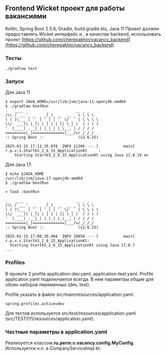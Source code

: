 ## Frontend Wicket проект для работы вакансиями

Kotlin, Spring Boot 2.5.6, Gradle, build.gradle.kts, Java 11 
Проект должен предоставлять Wicket интерфейс и , в качестве backend, использовать проект 
[https://github.com/cherepakhin/vacancy_backend](https://github.com/cherepakhin/vacancy_backend)

### Тесты

````shell
./gradlew test
````

### Запуск

Для Java 11

````shell
$ export JAVA_HOME=/usr/lib/jvm/java-11-openjdk-amd64
$ ./gradlew bootRun
.   ____          _            __ _ _
/\\ / ___'_ __ _ _(_)_ __  __ _ \ \ \ \
( ( )\___ | '_ | '_| | '_ \/ _` | \ \ \ \
\\/  ___)| |_)| | | | | || (_| |  ) ) ) )
'  |____| .__|_| |_|_| |_\__, | / / / /
=========|_|==============|___/=/_/_/_/
:: Spring Boot ::               (v2.6.15)

2025-01-15 17:11:35.078  INFO 11306 --- [           main] r.p.v.s.StartkS_2_6_15_ApplicationKt     : 
    Starting StartkS_2_6_15_ApplicationKt using Java 11.0.19 on 
````

Для Java 17:

````shell
$ echo $JAVA_HOME
/usr/lib/jvm/java-17-openjdk-amd64
$ ./gradlew bootRun

> Task :bootRun

.   ____          _            __ _ _
/\\ / ___'_ __ _ _(_)_ __  __ _ \ \ \ \
( ( )\___ | '_ | '_| | '_ \/ _` | \ \ \ \
\\/  ___)| |_)| | | | | || (_| |  ) ) ) )
'  |____| .__|_| |_|_| |_\__, | / / / /
=========|_|==============|___/=/_/_/_/
:: Spring Boot ::               (v2.6.15)

2025-01-15 17:08:20.494  INFO 10958 --- [           main] r.p.v.s.StartkS_2_6_15_ApplicationKt: 
  Starting StartkS_2_6_15_ApplicationKt using Java 17.0.7
...
````

### Profiles

В проекте 2 profile application-dev.yaml, application-test.yaml. Profile application.yaml подключается всегда. В нем параметры общие для обоих наборов переменных (dev, test).

Profile указать в файле src/main/resources/application.yaml:

````shell
spring.profiles.active=dev
````

Для тестов используется src/test/resources/application.yaml (src/TEST(!!!)/resources/application.yaml).

### Частные параметры в application.yaml

Реализуется классом __ru.perm.v.vacancy.config.MyConfig__. Используется н.п. в CompanyServiceImpl.kt.